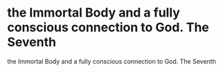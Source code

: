 # the Immortal Body and a fully conscious connection to God. The Seventh

the Immortal Body and a fully conscious connection to God. The Seventh